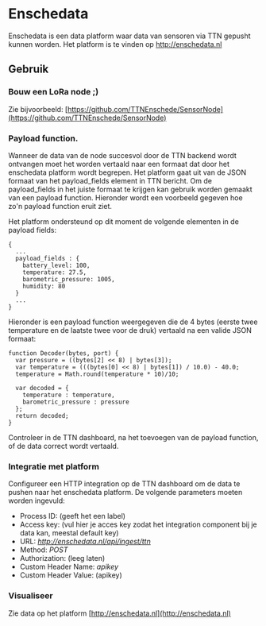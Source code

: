 # Enschedata

Enschedata is een data platform waar data van sensoren via TTN gepusht kunnen worden. Het platform is te vinden op http://enschedata.nl

## Gebruik

### Bouw een LoRa node  ;)
Zie bijvoorbeeld: [https://github.com/TTNEnschede/SensorNode](https://github.com/TTNEnschede/SensorNode)

### Payload function.
Wanneer de data van de node succesvol door de TTN backend wordt ontvangen moet het worden vertaald naar een formaat dat door het enschedata platform wordt begrepen. Het platform gaat uit van de JSON formaat van het payload_fields element in TTN bericht. Om de payload_fields in het juiste formaat te krijgen kan gebruik worden gemaakt van een payload function. Hieronder wordt een voorbeeld gegeven hoe zo'n payload function eruit ziet.

Het platform ondersteund op dit moment de volgende elementen in de payload fields:

```
{
  ...
  payload_fields : {
    battery_level: 100,
    temperature: 27.5,
    barometric_pressure: 1005,
    humidity: 80
  }
  ...
}
```

Hieronder is een payload function weergegeven die de 4 bytes (eerste twee temperature en de laatste twee voor de druk) vertaald na een valide JSON formaat:

```
function Decoder(bytes, port) {
  var pressure = ((bytes[2] << 8) | bytes[3]);
  var temperature = (((bytes[0] << 8) | bytes[1]) / 10.0) - 40.0;
  temperature = Math.round(temperature * 10)/10;
  
  var decoded = {
    temperature : temperature,
    barometric_pressure : pressure
  };
  return decoded;
}
```
Controleer in de TTN dashboard, na het toevoegen van de payload function, of de data correct wordt vertaald.

### Integratie met platform

Configureer een HTTP integration op de TTN dashboard om de data te pushen naar het enschedata platform. De volgende parameters moeten worden ingevuld:

* Process ID: (geeft het een label)
* Access key: (vul hier je acces key zodat het integration component bij je data kan, meestal default key)
* URL: *http://enschedata.nl/api/ingest/ttn*
* Method: *POST*
* Authorization: (leeg laten)
* Custom Header Name: *apikey*
* Custom Header Value: (apikey)


### Visualiseer
Zie data op het platform [http://enschedata.nl](http://enschedata.nl)
